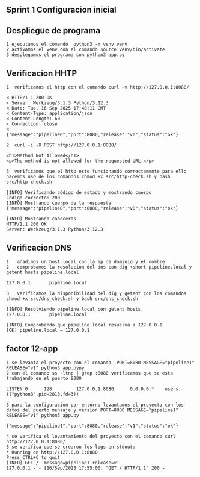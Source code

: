 ## Sprint 1 Configuracion inicial

## Despliegue de programa

    1 ejecutamos el comando  python3 -m venv venv
    2 activamos el venv con el comando source venv/bin/activate
    3 desplegamos el programa con python3 app.py

## Verificacion HHTP

    1  verificamos el http con el comando curl -v http://127.0.0.1:8080/
    
    < HTTP/1.1 200 OK
    < Server: Werkzeug/3.1.3 Python/3.12.3
    < Date: Tue, 16 Sep 2025 17:48:11 GMT
    < Content-Type: application/json
    < Content-Length: 60
    < Connection: close
    <
    {"message":"pipeline0","port":8080,"release":"v0","status":"ok"}
    
    2  curl -i -X POST http://127.0.0.1:8080/

    <h1>Method Not Allowed</h1>
    <p>The method is not allowed for the requested URL.</p>

    3  verificamos que el http este funcionando correctamente para ello hacemos uso de los comandos chmod +x src/http-check.sh y bash src/http-check.sh

    [INFO] Verificando código de estado y mostrando cuerpo
    Código correcto: 200
    [INFO] Mostrando cuerpo de la respuesta
    {"message":"pipeline0","port":8080,"release":"v0","status":"ok"}

    [INFO] Mostrando cabeceras
    HTTP/1.1 200 OK
    Server: Werkzeug/3.1.3 Python/3.12.3

## Verificacion DNS

    1   añadimos un host local con la ip de dominio y el nombre
    2   comprobamos la resolucion del dns con dig +short pipeline.local y getent hosts pipeline.local

    127.0.0.1       pipeline.local

    3   Verificamos la disponibilidad del dig y getent con los comandos chmod +x src/dns_check.sh y bash src/dns_check.sh

    [INFO] Resolviendo pipeline.local con getent hosts
    127.0.0.1       pipeline.local

    [INFO] Comprobando que pipeline.local resuelva a 127.0.0.1
    [OK] pipeline.local → 127.0.0.1

## factor 12-app

    1 se levanta el proyecto con el comando  PORT=8080 MESSAGE="pipeline1" RELEASE="v1" python3 app.pypy
    2 con el comando ss -ltnp | grep :8080 verificamos que se esta trabajando en el puerto 8080

    LISTEN 0      128         127.0.0.1:8080      0.0.0.0:*    users:(("python3",pid=2813,fd=3))

    3 para la configuracion por entorno levantamos el proyecto con los datos del puerto mensaje y version PORT=8080 MESSAGE="pipeline1" RELEASE="v1" python3 app.py

    {"message":"pipeline1","port":8080,"release":"v1","status":"ok"}

    4 se verifica el levantamiento del proyecto con el comando curl http://127.0.0.1:8080/
    5 se verifica que se crearon los logs en stdout: 
    * Running on http://127.0.0.1:8080
    Press CTRL+C to quit
    [INFO] GET /  message=pipeline1 release=v1
    127.0.0.1 - - [16/Sep/2025 17:55:00] "GET / HTTP/1.1" 200 -
